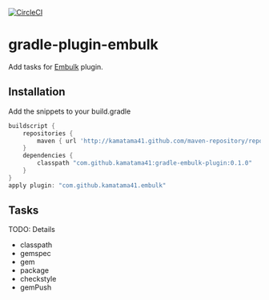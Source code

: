 [![CircleCI](https://circleci.com/gh/kamatama41/gradle-embulk-plugin.svg?style=svg)](https://circleci.com/gh/kamatama41/gradle-embulk-plugin)

# gradle-plugin-embulk
Add tasks for [Embulk](http://www.embulk.org) plugin.

## Installation
Add the snippets to your build.gradle
```gradle
buildscript {
    repositories {
        maven { url 'http://kamatama41.github.com/maven-repository/repository' }
    }
    dependencies {
        classpath "com.github.kamatama41:gradle-embulk-plugin:0.1.0"
    }
}
apply plugin: "com.github.kamatama41.embulk"
```

## Tasks
TODO: Details

- classpath
- gemspec
- gem
- package
- checkstyle
- gemPush
